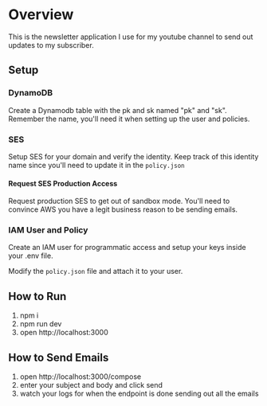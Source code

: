 # Overview

This is the newsletter application I use for my youtube channel to send out updates to my subscriber.

## Setup

### DynamoDB

Create a Dynamodb table with the pk and sk named "pk" and "sk". Remember the name, you'll need it when setting up the user and policies.

### SES

Setup SES for your domain and verify the identity. Keep track of this identity name since you'll need to update it in the `policy.json`

#### Request SES Production Access

Request production SES to get out of sandbox mode. You'll need to convince AWS you have a legit business reason to be sending emails.

### IAM User and Policy

Create an IAM user for programmatic access and setup your keys inside your .env file.

Modify the `policy.json` file and attach it to your user.

## How to Run

1. npm i
2. npm run dev
3. open http://localhost:3000

## How to Send Emails

1. open http://localhost:3000/compose
2. enter your subject and body and click send
3. watch your logs for when the endpoint is done sending out all the emails
